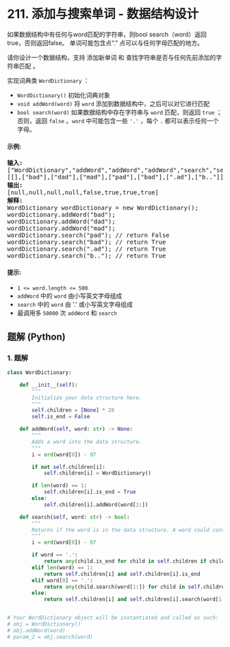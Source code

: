 # 211. 添加与搜索单词 - 数据结构设计
如果数据结构中有任何与word匹配的字符串，则bool search（word）返回true，否则返回false。 单词可能包含点“.” 点可以与任何字母匹配的地方。

请你设计一个数据结构，支持 添加新单词 和 查找字符串是否与任何先前添加的字符串匹配 。

实现词典类 `WordDictionary` ：
* `WordDictionary()` 初始化词典对象
* `void addWord(word)` 将 `word` 添加到数据结构中，之后可以对它进行匹配
* `bool search(word)` 如果数据结构中存在字符串与 `word` 匹配，则返回 `true` ；否则，返回  `false` 。`word` 中可能包含一些 `'.'` ，每个 `.` 都可以表示任何一个字母。

#### 示例:
<pre>
<strong>输入:</strong>
["WordDictionary","addWord","addWord","addWord","search","search","search","search"]
[[],["bad"],["dad"],["mad"],["pad"],["bad"],[".ad"],["b.."]]
<strong>输出:</strong>
[null,null,null,null,false,true,true,true]
<strong>解释:</strong>
WordDictionary wordDictionary = new WordDictionary();
wordDictionary.addWord("bad");
wordDictionary.addWord("dad");
wordDictionary.addWord("mad");
wordDictionary.search("pad"); // return False
wordDictionary.search("bad"); // return True
wordDictionary.search(".ad"); // return True
wordDictionary.search("b.."); // return True
</pre>

#### 提示:
* `1 <= word.length <= 500`
* `addWord` 中的 `word` 由小写英文字母组成
* `search` 中的 `word` 由 '.' 或小写英文字母组成
* 最调用多 `50000` 次 `addWord` 和 `search`

## 题解 (Python)

### 1. 题解
```Python
class WordDictionary:

    def __init__(self):
        """
        Initialize your data structure here.
        """
        self.children = [None] * 26
        self.is_end = False

    def addWord(self, word: str) -> None:
        """
        Adds a word into the data structure.
        """
        i = ord(word[0]) - 97

        if not self.children[i]:
            self.children[i] = WordDictionary()

        if len(word) == 1:
            self.children[i].is_end = True
        else:
            self.children[i].addWord(word[1:])

    def search(self, word: str) -> bool:
        """
        Returns if the word is in the data structure. A word could contain the dot character '.' to represent any one letter.
        """
        i = ord(word[0]) - 97

        if word == '.':
            return any(child.is_end for child in self.children if child)
        elif len(word) == 1:
            return self.children[i] and self.children[i].is_end
        elif word[0] == '.':
            return any(child.search(word[1:]) for child in self.children if child)
        else:
            return self.children[i] and self.children[i].search(word[1:])


# Your WordDictionary object will be instantiated and called as such:
# obj = WordDictionary()
# obj.addWord(word)
# param_2 = obj.search(word)
```
